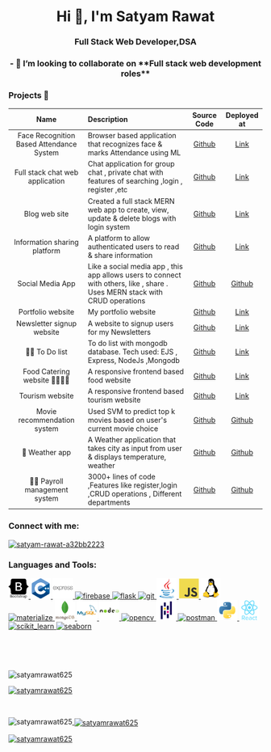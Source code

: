 <h1 align="center">Hi 👋, I'm Satyam Rawat</h1>
<h3 align="center">Full Stack Web Developer,DSA</h3>
<h3 align="center">- 👯 I’m looking to collaborate on **Full stack web development roles**</h3>


### Projects 🌱

| Name | Description | Source Code | Deployed at |
|:----:|:------------|:----:|:-----------:|
|Face Recognition Based Attendance System| Browser based application that recognizes face & marks Attendance using ML|[Github](https://github.com/satyamrawat625/Face-recognition-attendance-system)|[Link](https://youtu.be/ELKBMydi0nk)|
|Full stack chat web application| Chat application for group chat , private chat with features of searching ,login , register ,etc |[Github](https://github.com/satyamrawat625/Chat-Application)|[Link](https://chat-application-oham.onrender.com/)|
|Blog web site| Created a full stack MERN web app to create, view, update & delete blogs with login system|[Github](https://github.com/satyamrawat625/Blog-website)|[Link](https://youtu.be/8HHsAnD-fMw)|
|Information sharing platform|A platform to allow authenticated users to read & share information|[Github]( https://github.com/satyamrawat625/Information-sharing-site)|[Link](https://information-sharing-site.onrender.com/)|
|Social Media App|Like a social media app , this app allows users to connect with others, like , share . Uses MERN stack with CRUD operations|[Github]( https://github.com/satyamrawat625/social-media-app)|[Github]( https://github.com/satyamrawat625/social-media-app)|
|Portfolio website| My portfolio website |[Github](https://github.com/satyamrawat625/)|[Link](https://satyamrawat2048.netlify.app/)|
|Newsletter signup website| A website to signup users for my Newsletters |[Github]( https://github.com/satyamrawat625/Newsletter-signup)|[Link]( https://newsletter-signup-xq29.onrender.com/)|
|👨‍💻 To Do list |To do list with mongodb database.  Tech used: EJS , Express, NodeJs ,Mongodb |[Github](https://github.com/satyamrawat625/todo-List/)|[Link](https://to-do-list-h34e.onrender.com/)|
|Food Catering website 🍇🍉🍋🥭| A responsive frontend based food website|[Github](https://github.com/satyamrawat625/Catering-website)|[Link](https://satyamrawat625.github.io/Catering-website/)|
|Tourism website| A responsive frontend based tourism website|[Github](https://github.com/satyamrawat625/tourism-website) |[Link](https://satyamrawat625.github.io/tourism-website/) |
|Movie recommendation system| Used SVM to predict top k movies based on user's current movie choice |[Github](https://github.com/satyamrawat625/Movie-recommender-system)|[Github](https://github.com/satyamrawat625/Movie-recommender-system)|
|👨 Weather app | A Weather application that takes city as input from user & displays temperature, weather  |[Github](https://github.com/satyamrawat625/Weather-website/)|[Github](https://to-do-list-h34e.onrender.com/)|
|📗📕 Payroll management system | 3000+ lines of code ,Features like register,login ,CRUD operations , Different departments| [Github](https://github.com/satyamrawat625/Payroll-Mngt-System) |[Github](https://github.com/satyamrawat625/Payroll-Mngt-System)|

<h3 align="left">Connect with me:</h3>
<p align="left">
<a href="https://linkedin.com/in/satyam-rawat-a32bb2223" target="blank"><img align="center" src="https://raw.githubusercontent.com/rahuldkjain/github-profile-readme-generator/master/src/images/icons/Social/linked-in-alt.svg" alt="satyam-rawat-a32bb2223" height="30" width="40" /></a>
</p>

<h3 align="left">Languages and Tools:</h3>
<p align="left"> <a href="https://getbootstrap.com" target="_blank" rel="noreferrer"> <img src="https://raw.githubusercontent.com/devicons/devicon/master/icons/bootstrap/bootstrap-plain-wordmark.svg" alt="bootstrap" width="40" height="40"/> </a> <a href="https://www.w3schools.com/cpp/" target="_blank" rel="noreferrer"> <img src="https://raw.githubusercontent.com/devicons/devicon/master/icons/cplusplus/cplusplus-original.svg" alt="cplusplus" width="40" height="40"/> </a> <a href="https://expressjs.com" target="_blank" rel="noreferrer"> <img src="https://raw.githubusercontent.com/devicons/devicon/master/icons/express/express-original-wordmark.svg" alt="express" width="40" height="40"/> </a> <a href="https://firebase.google.com/" target="_blank" rel="noreferrer"> <img src="https://www.vectorlogo.zone/logos/firebase/firebase-icon.svg" alt="firebase" width="40" height="40"/> </a> <a href="https://flask.palletsprojects.com/" target="_blank" rel="noreferrer"> <img src="https://www.vectorlogo.zone/logos/pocoo_flask/pocoo_flask-icon.svg" alt="flask" width="40" height="40"/> </a> <a href="https://git-scm.com/" target="_blank" rel="noreferrer"> <img src="https://www.vectorlogo.zone/logos/git-scm/git-scm-icon.svg" alt="git" width="40" height="40"/> </a> <a href="https://www.java.com" target="_blank" rel="noreferrer"> <img src="https://raw.githubusercontent.com/devicons/devicon/master/icons/java/java-original.svg" alt="java" width="40" height="40"/> </a> <a href="https://developer.mozilla.org/en-US/docs/Web/JavaScript" target="_blank" rel="noreferrer"> <img src="https://raw.githubusercontent.com/devicons/devicon/master/icons/javascript/javascript-original.svg" alt="javascript" width="40" height="40"/> </a> <a href="https://www.linux.org/" target="_blank" rel="noreferrer"> <img src="https://raw.githubusercontent.com/devicons/devicon/master/icons/linux/linux-original.svg" alt="linux" width="40" height="40"/> </a> <a href="https://materializecss.com/" target="_blank" rel="noreferrer"> <img src="https://raw.githubusercontent.com/prplx/svg-logos/5585531d45d294869c4eaab4d7cf2e9c167710a9/svg/materialize.svg" alt="materialize" width="40" height="40"/> </a> <a href="https://www.mongodb.com/" target="_blank" rel="noreferrer"> <img src="https://raw.githubusercontent.com/devicons/devicon/master/icons/mongodb/mongodb-original-wordmark.svg" alt="mongodb" width="40" height="40"/> </a> <a href="https://www.mysql.com/" target="_blank" rel="noreferrer"> <img src="https://raw.githubusercontent.com/devicons/devicon/master/icons/mysql/mysql-original-wordmark.svg" alt="mysql" width="40" height="40"/> </a> <a href="https://nodejs.org" target="_blank" rel="noreferrer"> <img src="https://raw.githubusercontent.com/devicons/devicon/master/icons/nodejs/nodejs-original-wordmark.svg" alt="nodejs" width="40" height="40"/> </a> <a href="https://opencv.org/" target="_blank" rel="noreferrer"> <img src="https://www.vectorlogo.zone/logos/opencv/opencv-icon.svg" alt="opencv" width="40" height="40"/> </a> <a href="https://pandas.pydata.org/" target="_blank" rel="noreferrer"> <img src="https://raw.githubusercontent.com/devicons/devicon/2ae2a900d2f041da66e950e4d48052658d850630/icons/pandas/pandas-original.svg" alt="pandas" width="40" height="40"/> </a> <a href="https://postman.com" target="_blank" rel="noreferrer"> <img src="https://www.vectorlogo.zone/logos/getpostman/getpostman-icon.svg" alt="postman" width="40" height="40"/> </a> <a href="https://www.python.org" target="_blank" rel="noreferrer"> <img src="https://raw.githubusercontent.com/devicons/devicon/master/icons/python/python-original.svg" alt="python" width="40" height="40"/> </a> <a href="https://reactjs.org/" target="_blank" rel="noreferrer"> <img src="https://raw.githubusercontent.com/devicons/devicon/master/icons/react/react-original-wordmark.svg" alt="react" width="40" height="40"/> </a> <a href="https://scikit-learn.org/" target="_blank" rel="noreferrer"> <img src="https://upload.wikimedia.org/wikipedia/commons/0/05/Scikit_learn_logo_small.svg" alt="scikit_learn" width="40" height="40"/> </a> <a href="https://seaborn.pydata.org/" target="_blank" rel="noreferrer"> <img src="https://seaborn.pydata.org/_images/logo-mark-lightbg.svg" alt="seaborn" width="40" height="40"/> </a> </p>
<br>
<br>
<br>
<p align="left"> <img src="https://komarev.com/ghpvc/?username=satyamrawat625&label=Profile%20views&color=0e75b6&style=flat" alt="satyamrawat625" /> </p>

<p align="left"> <a href="https://github.com/ryo-ma/github-profile-trophy"><img src="https://github-profile-trophy.vercel.app/?username=satyamrawat625" alt="satyamrawat625" /></a> </p>


<p> 
<br><a href="https://www.linkedin.com/in/satyamrawat/" target="_blank">   
</p>

<p><img align="left" src="https://github-readme-stats.vercel.app/api/top-langs?username=satyamrawat625&show_icons=true&locale=en&layout=compact" alt="satyamrawat625" /></p>

<p>&nbsp;<img align="center" src="https://github-readme-stats.vercel.app/api?username=satyamrawat625&show_icons=true&locale=en" alt="satyamrawat625" /></p>

<p><img align="center" src="https://github-readme-streak-stats.herokuapp.com/?user=satyamrawat625&" alt="satyamrawat625" /></p>
